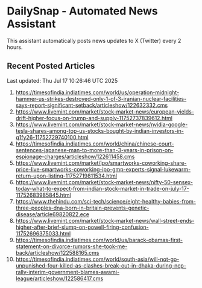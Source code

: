 # DailySnap - Automated News Assistant

This assistant automatically posts news updates to X (Twitter) every 2 hours.

## Recent Posted Articles

Last updated: Thu Jul 17 10:26:46 UTC 2025

1. https://timesofindia.indiatimes.com/world/us/operation-midnight-hammer-us-strikes-destroyed-only-1-of-3-iranian-nuclear-facilities-says-report-significant-setback/articleshow/122632332.cms
2. https://www.livemint.com/market/stock-market-news/european-yields-drift-higher-focus-on-trump-and-supply-11752737839612.html
3. https://www.livemint.com/market/stock-market-news/nvidia-google-tesla-shares-among-top-us-stocks-bought-by-indian-investors-in-q1fy26-11752729740100.html
4. https://timesofindia.indiatimes.com/world/china/chinese-court-sentences-japanese-man-to-more-than-3-years-in-prison-on-espionage-charges/articleshow/122611458.cms
5. https://www.livemint.com/market/ipo/smartworks-coworking-share-price-live-smartworks-coworking-ipo-gmp-experts-signal-lukewarm-return-upon-listing-11752719811534.html
6. https://www.livemint.com/market/stock-market-news/nifty-50-sensex-today-what-to-expect-from-indian-stock-market-in-trade-on-july-17-11752683985845.html
7. https://www.thehindu.com/sci-tech/science/eight-healthy-babies-from-three-peoples-dna-born-in-britain-prevents-genetic-disease/article69820822.ece
8. https://www.livemint.com/market/stock-market-news/wall-street-ends-higher-after-brief-slump-on-powell-firing-confusion-11752696375033.html
9. https://timesofindia.indiatimes.com/world/us/barack-obamas-first-statement-on-divorce-rumors-she-took-me-back/articleshow/122588165.cms
10. https://timesofindia.indiatimes.com/world/south-asia/will-not-go-unpunished-four-killed-as-clashes-break-out-in-dhaka-during-ncp-rally-interim-government-blames-awami-league/articleshow/122586417.cms
